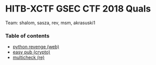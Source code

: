 # HITB-XCTF GSEC CTF 2018 Quals

Team: shalom, sasza, rev, msm, akrasuski1

### Table of contents

* [python revenge (web)](web_python)
* [easy pub (crypto)](crypto_pub)
* [multicheck (re)](re_multicheck)